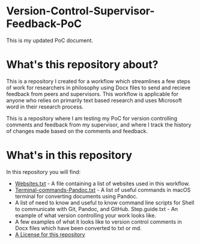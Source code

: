 # Version-Control-Supervisor-Feedback-PoC
This is my updated PoC document.

# What's this repository about?
This is a repository I created for a workflow which streamlines a few steps of work for researchers in philosophy using Docx files to send and recieve feedback from peers and supervisors. This workflow is applicable for anyone who relies on primarily text based research and uses Microsoft word in their research process.

This is a repository where I am testing my PoC for version controlling comments and feedback from my supervisor, and
where I track the history of changes made based on the comments and feedback.

# What's in this repository

In this repository you will find:

- [Websites.txt](https://github.com/MQ-FOAR705/Version-Control-Supervisor-Feedback-PoC/blob/master/Websites.txt) - A file containing a list of websites used in this workflow.
- [Terminal-commands-Pandoc.txt](https://github.com/MQ-FOAR705/Version-Control-Supervisor-Feedback-PoC/blob/master/Terminal-commands-Pandoc.txt) - A list of useful commands in macOS terminal for converting documents using Pandoc.
- A list of need to know and useful to know command line scripts for Shell to communicate with Git, Pandoc, and GitHub.
Step.guide.txt - An example of what version controlling your work looks like. 
- A few examples of what it looks like to version control comments in Docx files which have been converted to txt or md.
- [A License for this repository](https://github.com/MQ-FOAR705/Version-Control-Supervisor-Feedback-PoC/blob/master/LICENSE)
